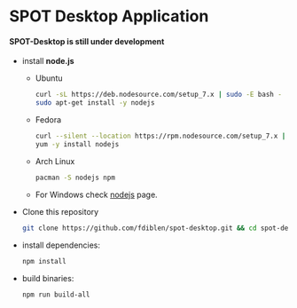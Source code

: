 # SPOT Desktop Application

#### **SPOT-Desktop is still under development**

* install **node.js**
  - Ubuntu
    ```bash
    curl -sL https://deb.nodesource.com/setup_7.x | sudo -E bash -
    sudo apt-get install -y nodejs
    ```
  - Fedora
    ```bash
    curl --silent --location https://rpm.nodesource.com/setup_7.x | bash -
    yum -y install nodejs
    ```
  - Arch Linux
    ```bash
    pacman -S nodejs npm
    ```

  - For Windows check [nodejs](https://nodejs.org/en/download/package-manager/#windows) page.


* Clone this repository
  ```bash
  git clone https://github.com/fdiblen/spot-desktop.git && cd spot-desktop
  ```

* install dependencies:
  ```bash
  npm install
  ```

* build binaries:
  ```bash
  npm run build-all
  ```
